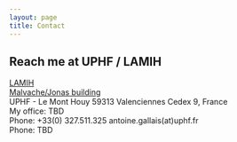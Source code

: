 ```yaml
---
layout: page
title: Contact
---
```


## Reach me at UPHF / LAMIH

[LAMIH](https://www.uphf.fr/LAMIH/en)<br/>
[Malvache/Jonas building](https://www.uphf.fr/LAMIH/fr/acces)<br/>
UPHF - Le Mont Houy
59313 Valenciennes Cedex 9, France<br/>
My office: TBD <br/>
Phone: +33(0) 327.511.325
antoine.gallais(at)uphf.fr<br/>
Phone: TBD

